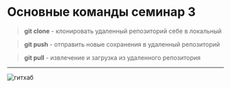 # Основные команды семинар 3
>**git clone** - клонировать удаленный репозиторий себе в локальный

>**git push** - отправить новые сохранения в удаленный репозиторий

>**git pull** - извлечение и загрузка из удаленного репозитория
___

![гитхаб](https://pngimg.com/uploads/github/github_PNG19.png)
